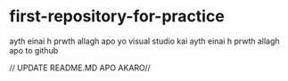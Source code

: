 # first-repository-for-practice
ayth einai h prwth allagh apo yo visual studio
kai ayth einai h prwth allagh apo to github

// UPDATE README.MD APO AKARO//
